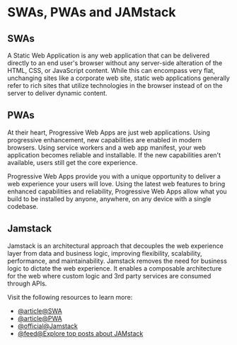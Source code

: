 # SWAs, PWAs and JAMstack

## SWAs

A Static Web Application is any web application that can be delivered directly to an end user's browser without any server-side alteration of the HTML, CSS, or JavaScript content. While this can encompass very flat, unchanging sites like a corporate web site, static web applications generally refer to rich sites that utilize technologies in the browser instead of on the server to deliver dynamic content.

## PWAs

At their heart, Progressive Web Apps are just web applications. Using progressive enhancement, new capabilities are enabled in modern browsers. Using service workers and a web app manifest, your web application becomes reliable and installable. If the new capabilities aren't available, users still get the core experience.

Progressive Web Apps provide you with a unique opportunity to deliver a web experience your users will love. Using the latest web features to bring enhanced capabilities and reliability, Progressive Web Apps allow what you build to be installed by anyone, anywhere, on any device with a single codebase.

## Jamstack

Jamstack is an architectural approach that decouples the web experience layer from data and business logic, improving flexibility, scalability, performance, and maintainability.
Jamstack removes the need for business logic to dictate the web experience. It enables a composable architecture for the web where custom logic and 3rd party services are consumed through APIs.

Visit the following resources to learn more:

- [@article@SWA](https://www.staticapps.org/)
- [@article@PWA](https://web.dev/progressive-web-apps/)
- [@official@Jamstack](https://jamstack.org/)
- [@feed@Explore top posts about JAMstack](https://app.daily.dev/tags/jamstack?ref=roadmapsh)